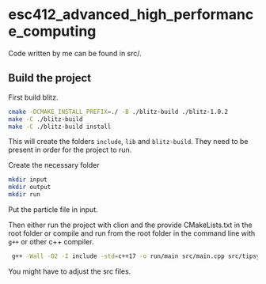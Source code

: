 # esc412_advanced_high_performance_computing

Code written by me can be found in src/.


## Build the project

First build blitz.
```bash
cmake -DCMAKE_INSTALL_PREFIX=./ -B ./blitz-build ./blitz-1.0.2
make -C ./blitz-build
make -C ./blitz-build install
```
This will create the folders `include`, `lib` and `blitz-build`. They need to be present in order for the
project to run.

Create the necessary folder
```bash
mkdir input
mkdir output
mkdir run
```
Put the particle file in input.

Then either run the project with clion and the provide CMakeLists.txt in the root folder or
compile and run from the root folder in the command line with `g++` or other c++ compiler. 
```bash
 g++ -Wall -O2 -I include -std=c++17 -o run/main src/main.cpp src/tipsy.cpp src/my_io.cpp && ./run/main 
```

You might have to adjust the src files.
